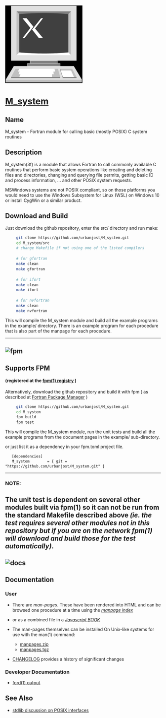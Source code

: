 [![](docs/images/small_pc.gif)](https://urbanjost.github.io/M_system/fpm-ford/index.html)
# [M_system](https://urbanjost.github.io/M_system/man3.html)

## Name

   M_system - Fortran module for calling basic (mostly POSIX) C system routines

## Description

M_system(3f) is a module that allows Fortran to call commonly available C
routines that perform basic system operations like creating and deleting
files and directories, changing and querying file permits, getting basic
ID and process information, ... and other POSIX system requests.

MSWindows systems are not POSIX compliant, so on those platforms you
would need to use the Windows Subsystem for Linux (WSL) on Windows 10
or install CygWin or a similar product.

## Download and Build

Just download the github repository, enter the src/ directory and run make:
```bash
     git clone https://github.com/urbanjost/M_system.git
     cd M_system/src
     # change Makefile if not using one of the listed compilers

     # for gfortran
     make clean
     make gfortran

     # for ifort
     make clean
     make ifort

     # for nvfortran
     make clean
     make nvfortran
```
This will compile the M_system module and build all the example programs
in the example/ directory. There is an example program for each procedure
that is also part of the manpage for each procedure.

---
![fpm](docs/images/fpm_logo.gif)
---

## Supports FPM
#### (registered at the [fpm(1) registry](https://github.com/fortran-lang/fpm-registry) )

Alternatively, download the github repository and build it with
fpm ( as described at [Fortran Package Manager](https://github.com/fortran-lang/fpm) )
```bash
     git clone https://github.com/urbanjost/M_system.git
     cd M_system
     fpm build
     fpm test
```
This will compile the M_system module, run the unit tests and build
all the example programs from the document pages in the example/
sub-directory.

or just list it as a dependency in your fpm.toml project file.

```text
   [dependencies]
   M_system        = { git = "https://github.com/urbanjost/M_system.git" }
```
---
### NOTE:

The unit test is dependent on several other modules built via
fpm(1) so it can not be run from the standard Makefile described above
_(ie. the test requires several other modules not in this repository
but if you are on the network fpm(1) will download and build those for
the test automatically)_.
---
![docs](docs/images/docs.gif)
---
## Documentation

### User

 + There are *man-pages*. These have been rendered into HTML and can be
 browsed one procedure at a time
   using the
   [*manpage index*](https://urbanjost.github.io/M_system/man3.html)

 + or as a combined file in a
   [*Javascript BOOK*](https://urbanjost.github.io/M_system/BOOK_M_system.html)

 + The man-pages themselves can be installed On Unix-like systems for use with the
   man(1) command:
    + [manpages.zip](docs/manpages.zip)
    + [manpages.tgz](docs/manpages.tgz)

 + [CHANGELOG](docs/CHANGELOG.md) provides a history of significant changes

### Developer Documentation

<!--
### doxygen

- [doxygen(1) output](https://urbanjost.github.io/M_system/doxygen_out/html/index.html).

### ford
-->

- [ford(1) output](https://urbanjost.github.io/M_system/fpm-ford/index.html).

## See Also
 + [stdlib discussion on POSIX interfaces](https://github.com/fortran-lang/stdlib/issues/22#issuecomment-733021530)
